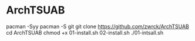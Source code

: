 # ArchTSUAB

pacman -Syy
pacman -S git
git clone https://github.com/zwrck/ArchTSUAB
cd ArchTSUAB
chmod +x 01-install.sh 02-install.sh
./01-intsall.sh
